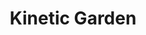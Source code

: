 ---
pid: LS71
title: Kinetic Garden
location_transcription: South Street
zipcode: '19066'
outside_phl: 'Merion Station PA '
neighborhood: Merion Station
age: '17'
age_range: 13-19
instagram: 
image_file_name: LS_71.jpg
proposal_transcription: a space of kinetic/ interactive sculptures exploring movement
  and physics with art.
topic: Art,Technology
topic_summary: 0, 0
type: Interactive,Space
keywords_other: 
credit: Ben
image_labels: 
twitter: 
facebook: 
permalink: "/monuments/ls71/"
layout: item-page
---